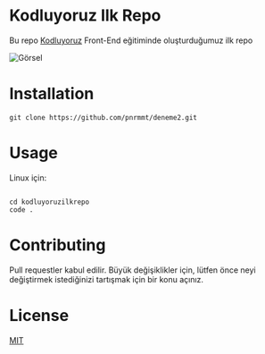 # Kodluyoruz Ilk Repo

Bu repo [Kodluyoruz](https://kodluyoruz.org/tr/kodluyoruz/) Front-End eğitiminde oluşturduğumuz ilk repo

![Görsel](https://www.upload.ee/image/14557604/repo3.PNG)

# Installation 

```
git clone https://github.com/pnrmmt/deneme2.git

```

# Usage
Linux için:

```

cd kodluyoruzilkrepo
code .

```

# Contributing

Pull requestler kabul edilir. Büyük değişiklikler için, lütfen önce neyi değiştirmek istediğinizi tartışmak için bir konu açınız.

# License

[MIT](https://choosealicense.com/licenses/mit/)
